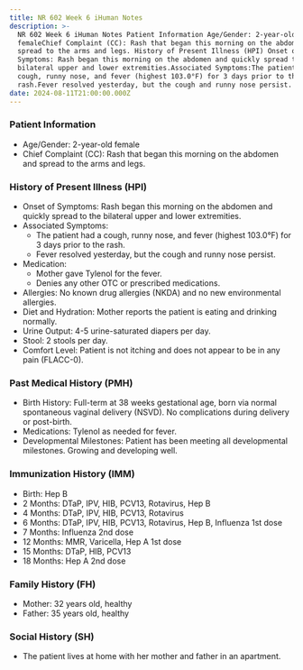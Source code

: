```yaml
---
title: NR 602 Week 6 iHuman Notes
description: >-
  NR 602 Week 6 iHuman Notes Patient Information Age/Gender: 2-year-old
  femaleChief Complaint (CC): Rash that began this morning on the abdomen and
  spread to the arms and legs. History of Present Illness (HPI) Onset of
  Symptoms: Rash began this morning on the abdomen and quickly spread to the
  bilateral upper and lower extremities.Associated Symptoms:The patient had a
  cough, runny nose, and fever (highest 103.0°F) for 3 days prior to the
  rash.Fever resolved yesterday, but the cough and runny nose persist.
date: 2024-08-11T21:00:00.000Z
---
```


### Patient Information

* Age/Gender: 2-year-old female
* Chief Complaint (CC): Rash that began this morning on the abdomen and spread to the arms and legs.

### History of Present Illness (HPI)

* Onset of Symptoms: Rash began this morning on the abdomen and quickly spread to the bilateral upper and lower extremities.
* Associated Symptoms:
  * The patient had a cough, runny nose, and fever (highest 103.0°F) for 3 days prior to the rash.
  * Fever resolved yesterday, but the cough and runny nose persist.
* Medication:
  * Mother gave Tylenol for the fever.
  * Denies any other OTC or prescribed medications.
* Allergies: No known drug allergies (NKDA) and no new environmental allergies.
* Diet and Hydration: Mother reports the patient is eating and drinking normally.
* Urine Output: 4-5 urine-saturated diapers per day.
* Stool: 2 stools per day.
* Comfort Level: Patient is not itching and does not appear to be in any pain (FLACC-0).

### Past Medical History (PMH)

* Birth History: Full-term at 38 weeks gestational age, born via normal spontaneous vaginal delivery (NSVD). No complications during delivery or post-birth.
* Medications: Tylenol as needed for fever.
* Developmental Milestones: Patient has been meeting all developmental milestones. Growing and developing well.

### Immunization History (IMM)

* Birth: Hep B
* 2 Months: DTaP, IPV, HIB, PCV13, Rotavirus, Hep B
* 4 Months: DTaP, IPV, HIB, PCV13, Rotavirus
* 6 Months: DTaP, IPV, HIB, PCV13, Rotavirus, Hep B, Influenza 1st dose
* 7 Months: Influenza 2nd dose
* 12 Months: MMR, Varicella, Hep A 1st dose
* 15 Months: DTaP, HIB, PCV13
* 18 Months: Hep A 2nd dose

### Family History (FH)

* Mother: 32 years old, healthy
* Father: 35 years old, healthy

### Social History (SH)

* The patient lives at home with her mother and father in an apartment.
